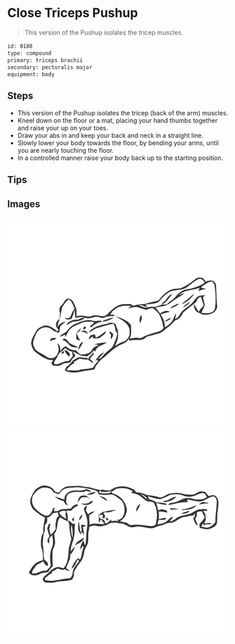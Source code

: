 # Close Triceps Pushup

> This version of the Pushup isolates the tricep muscles.

``` 
id: 0188 
type: compound 
primary: triceps brachii 
secondary: pectoralis major 
equipment: body 
``` 


## Steps


 - This version of the Pushup isolates the tricep (back of the arm) muscles.
 - Kneel down on the floor or a mat, placing your hand thumbs together and raise your up on your toes.
 - Draw your abs in and keep your back and neck in a straight line.
 - Slowly lower your body towards the floor, by bending your arms, until you are nearly touching the floor.
 - In a controlled manner raise your body back up to the starting position.

## Tips



## Images

![](./../svg/0188-relaxation.svg "")

![](./../svg/0188-tension.svg "")

